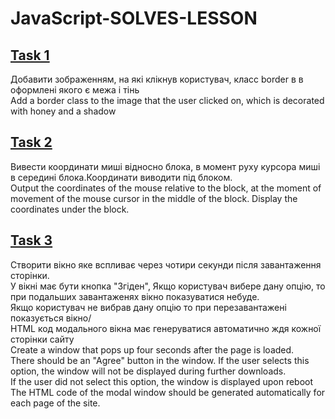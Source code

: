 # JavaScript-SOLVES-LESSON
 ##  [Task 1](https://github.com/serednii/javascript-SOLVES-LESSON/tree/Task_1/ "Необязательная подсказка")
Добавити зображенням, на які клікнув користувач, класс border в в оформлені якого є межа і тінь<br>
Add a border class to the image that the user clicked on, which is decorated with honey and a shadow
## [Task 2](https://github.com/serednii/javascript-SOLVES-LESSON/tree/Task_2/ "Необязательная подсказка")
Вивести координати миші відносно блока, в момент руху курсора миші в середині блока.Координати виводити під блоком.<br>
Output the coordinates of the mouse relative to the block, at the moment of movement of the mouse cursor in the middle of the block. Display the coordinates under the block.
## [Task 3](https://github.com/serednii/javascript-SOLVES-LESSON/tree/Task_3/ "Необязательная подсказка")
Створити вікно яке вспливає через чотири секунди після завантаження сторінки. <br>
У вікні має бути кнопка "Згіден", Якщо користувач вибере дану опцію, то при подальших завантаженях вікно показуватися небуде.<br>
Якщо користувач не вибрав дану опцію то при перезавантажені показується вікно/<br>
HTML код модального вікна має генеруватися автоматично ждя кожної сторінки сайту<br>
Create a window that pops up four seconds after the page is loaded. <br>
There should be an "Agree" button in the window. If the user selects this option, the window will not be displayed during further downloads.<br>
If the user did not select this option, the  window is displayed upon reboot<br>
The HTML code of the modal window should be generated automatically for each page of the site.


